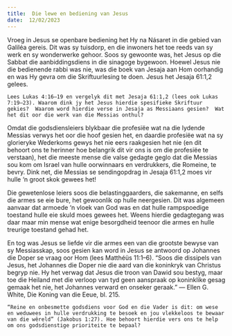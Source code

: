 ```yaml
---
title:  Die lewe en bediening van Jesus
date:  12/02/2023
---
```


Vroeg in Jesus se openbare bediening het Hy na Násaret in die gebied van Galiléa gereis. Dit was sy tuisdorp, en die inwoners het toe reeds van sy werk en sy wonderwerke gehoor. Soos sy gewoonte was, het Jesus op die Sabbat die aanbiddingsdiens in die sinagoge bygewoon. Hoewel Jesus nie die bedienende rabbi was nie, was die boek van Jesaja aan Hom oorhandig en was Hy gevra om die Skriftuurlesing te doen. Jesus het Jesaja 61:1,2 gelees.

`Lees Lukas 4:16–19 en vergelyk dit met Jesaja 61:1,2 (lees ook Lukas 7:19–23). Waarom dink jy het Jesus hierdie spesifieke Skriftuur gekies?  Waarom word hierdie verse in Jesaja as Messiaans gesien?  Wat het dit oor die werk van die Messias onthul?`

Omdat die godsdiensleiers blykbaar die profesiëe wat na die lydende Messias verwys het oor die hoof gesien het, en daardie profesiëe wat na sy glorieryke Wederkoms gewys het nie eers raakgesien het nie (en dit behoort ons te herinner hoe belangrik dit vir ons is om die profesiëe te verstaan), het die meeste mense die valse gedagte geglo dat die Messias sou kom om Israel van hulle oorwinnaars en verdrukkers, die Romeine, te bevry. Dink net, die Messias se sendingopdrag in Jesaja 61:1,2 moes vir hulle ‘n groot skok gewees het!

Die gewetenlose leiers soos die belastinggaarders, die sakemanne, en selfs die armes se eie bure, het gewoonlik op hulle neergesien. Dit was algemeen aanvaar dat armoede ‘n vloek van God was en dat hulle rampspoedige toestand hulle eie skuld moes gewees het. Weens hierdie gedagtegang was daar maar min mense wat enige besorgdheid teenoor die armes en hulle treurige toestand gehad het.

En tog was Jesus se liefde vir die armes een van die grootste bewyse van sy Messiasskap, soos gesien kan word in Jesus se antwoord op Johannes die Doper se vraag oor Hom (lees Matthéüs 11:1–6). “Soos die dissipels van Jesus, het Johannes die Doper nie die aard van die koninkryk van Christus begryp nie. Hy het verwag dat Jesus die troon van Dawid sou bestyg, maar toe die Heiland met die verloop van tyd geen aanspraak op koninklike gesag gemaak het nie, het Johannes verward en onseker geraak.” — Ellen G. White, Die Koning van die Eeue, bl. 215.

`“Reine en onbesmette godsdiens voor God en die Vader is dit: om wese en weduwees in hulle verdrukking te besoek en jou vlekkeloos te bewaar van die wêreld” (Jakobus 1:27). Hoe behoort hierdie vers ons te help om ons godsdienstige prioriteite te bepaal?`